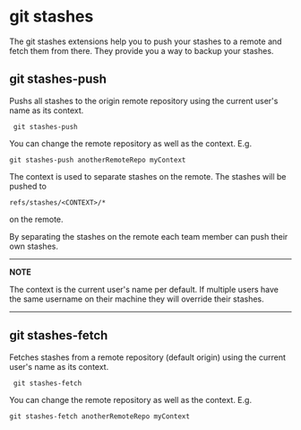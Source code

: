 # git stashes

The git stashes extensions help you to push your stashes to a remote and fetch them from there. They provide you a way to backup your stashes.


## git stashes-push

Pushs all stashes to the origin remote repository using the current user's name as its context.

     git stashes-push

You can change the remote repository as well as the context. E.g.

    git stashes-push anotherRemoteRepo myContext

The context is used to separate stashes on the remote. The stashes will be pushed to

    refs/stashes/<CONTEXT>/*

on the remote.

By separating the stashes on the remote each team member can push their own stashes. 

---
**NOTE**

The context is the current user's name per default. If multiple users have the same username on their machine they will override their stashes.

---

## git stashes-fetch

Fetches stashes from a remote repository (default origin) using the current user's name as its context.

     git stashes-fetch

You can change the remote repository as well as the context. E.g.

    git stashes-fetch anotherRemoteRepo myContext
